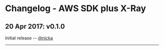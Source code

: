 # Changelog - AWS SDK plus X-Ray

<a name="0.1.0"></a>
## 20 Apr 2017: v0.1.0

Initial release -- [@nicka][@nicka]

---

[@nicka]: https://github.com/nicka
